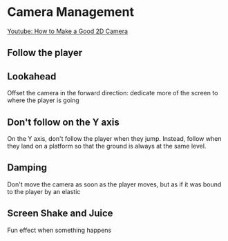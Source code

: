 # Camera Management

[Youtube: How to Make a Good 2D Camera](https://www.youtube.com/watch?v=TdWFzpgnljs)

## Follow the player

## Lookahead

Offset the camera in the forward direction: dedicate more of the screen to where the player is going

## Don't follow on the Y axis

On the Y axis, don't follow the player when they jump. Instead, follow when they land on a platform so that the ground is always at the same level.

## Damping

Don't move the camera as soon as the player moves, but as if it was bound to the player by an elastic

## Screen Shake and Juice

Fun effect when something happens
